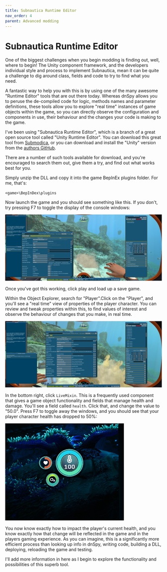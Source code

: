 ```yaml
---
title: Subnautica Runtime Editor
nav_order: 4
parent: Advanced modding
---
```


# Subnautica Runtime Editor

One of the biggest challenges when you begin modding is finding out, well, where to begin! The Unity component framework, and the developers individual style and process to implement Subnautica, mean it can be quite a challenge to dig around class, fields and code to try to find what you need.

A fantastic way to help you with this is by using one of the many awesome "Runtime Editor" tools that are out there today. Whereas dnSpy allows you to peruse the de-compiled code for logic, methods names and parameter definitions, these tools allow you to explore "real time" instances of game objects within the game, so you can directly observe the configuration and components in use, their behaviour and the changes your code is making to the game.

I've been using  "Subnautica Runtime Editor", which is a branch of a great open source tool called "Unity Runtime Editor". You can download this great tool from [Submodica](https://submodica.xyz/mods/sn1/109), or you can download and install the "Unity" version from the [authors GitHub](https://github.com/ManlyMarco/RuntimeUnityEditor).

There are a number of such tools available for download, and you're encouraged to search them out, give them a try, and find out what works best for you.

Simply unzip the DLL and copy it into the game BepInEx plugins folder. For me, that's:

`<game>\BepInDex\plugins`

Now launch the game and you should see something like this. If you don't, try pressing F7 to toggle the display of the console windows:

![](.\media\runtimeeditor.png)

Once you've got this working, click play and load up a save game.

Within the Object Explorer, search for "Player".Click on the "Player", and you'll see a "real time" view of properties of the player character. You can review and tweak properties within this, to find values of interest and observe the behaviour of changes that you make, in real time.

![](.\media\runtimeeditorplayer.png)

In the bottom right, click `LiveMixin`. This is a frequently used component that gives a game object functionality and fields that manage health and damage. You'll see a field called `health`. Click that, and change the value to "50.0". Press F7 to toggle away the windows, and you should see that your player character health has dropped to 50%:

![](.\media\unityexplorerplayerhealth50.png)

You now know exactly how to impact the player's current health, and you know exactly how that change will be reflected in the game and in the players gaming experience. As you can imagine, this is a significantly more efficient process than looking up info in dnSpy, writing code, building a DLL, deploying, reloading the game and testing.

I'll add more information in here as I begin to explore the functionality and possibilities of this superb tool.
